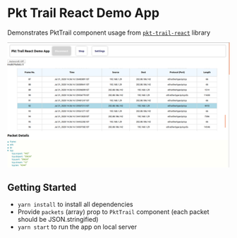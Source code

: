 # Pkt Trail React Demo App

Demonstrates PktTrail component usage from [`pkt-trail-react`](https://github.com/hyphenOs/pkt-trail-react.git) library

![pkt-trail-react-demo-app-screenshot](pkt-trail-react-demo-app-1.png)

## Getting Started

- `yarn install` to install all dependencies
- Provide `packets` (array) prop to `PktTrail` component (each packet should be JSON.stringified)
- `yarn start` to run the app on local server
